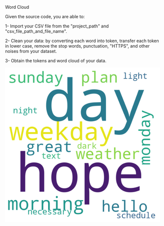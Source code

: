 Word Cloud

Given the source code, you are able to:

1- Import your CSV file from the "project_path" and "csv_file_path_and_file_name".

2- Clean your data: by converting each word into token, transfer each token in lower case, remove the stop words, punctuation, "HTTPS", and other noises from your dataset.   

3- Obtain the tokens and word cloud of your data.

<img src="WordCloud.png">
